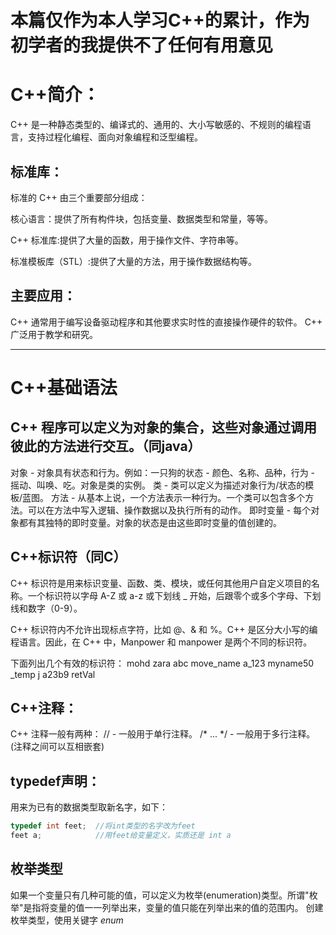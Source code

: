# 本篇仅作为本人学习C++的累计，作为初学者的我提供不了任何有用意见


# C++简介：
C++ 是一种静态类型的、编译式的、通用的、大小写敏感的、不规则的编程语言，支持过程化编程、面向对象编程和泛型编程。 

## 标准库：
标准的 C++ 由三个重要部分组成：

核心语言：提供了所有构件块，包括变量、数据类型和常量，等等。

C++ 标准库:提供了大量的函数，用于操作文件、字符串等。

标准模板库（STL）:提供了大量的方法，用于操作数据结构等。

## 主要应用：
C++ 通常用于编写设备驱动程序和其他要求实时性的直接操作硬件的软件。
C++ 广泛用于教学和研究。

---------------------------------------------------------

# C++基础语法

## C++ 程序可以定义为对象的集合，这些对象通过调用彼此的方法进行交互。（同java）

对象 - 对象具有状态和行为。例如：一只狗的状态 - 颜色、名称、品种，行为 - 摇动、叫唤、吃。对象是类的实例。
类   - 类可以定义为描述对象行为/状态的模板/蓝图。
方法 - 从基本上说，一个方法表示一种行为。一个类可以包含多个方法。可以在方法中写入逻辑、操作数据以及执行所有的动作。
即时变量 - 每个对象都有其独特的即时变量。对象的状态是由这些即时变量的值创建的。

## C++标识符（同C）
C++ 标识符是用来标识变量、函数、类、模块，或任何其他用户自定义项目的名称。一个标识符以字母 A-Z 或 a-z 或下划线 _ 开始，后跟零个或多个字母、下划线和数字（0-9）。

C++ 标识符内不允许出现标点字符，比如 @、& 和 %。C++ 是区分大小写的编程语言。因此，在 C++ 中，Manpower 和 manpower 是两个不同的标识符。

下面列出几个有效的标识符：
mohd       zara    abc   move_name  a_123
myname50   _temp   j     a23b9      retVal

## C++注释：
C++ 注释一般有两种：
// - 一般用于单行注释。
/* ... */ - 一般用于多行注释。 (注释之间可以互相嵌套)

## typedef声明：
用来为已有的数据类型取新名字，如下：

```C++
typedef int feet;  //将int类型的名字改为feet
feet a;            //用feet给变量定义，实质还是 int a
```

## 枚举类型
如果一个变量只有几种可能的值，可以定义为枚举(enumeration)类型。所谓"枚举"是指将变量的值一一列举出来，变量的值只能在列举出来的值的范围内。 
创建枚举类型，使用关键字 _enum_